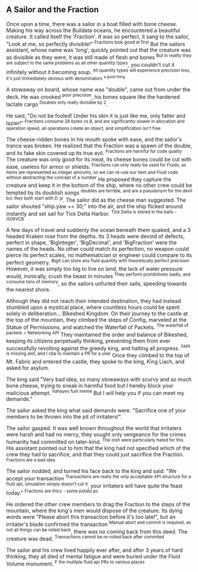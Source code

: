 **A Sailor and the Fraction**
---

Once upon a time, there was a sailor in a boat filled with bone cheese. Making his way across the Buildata oceans, he encountered a beautiful creature. It called itself the 'Fraction'. It was so perfect, it sang to the sailor, "Look at me, so perfectly divisible!" <sup>Fractions look good at first</sup> But the sailors assistant, whose name was 'long', quickly pointed out that the creature was as divisible as they were, it was still made of flesh and bones <sup>But in reality they are subject to the same problems as all other quantity types</sup>, you couldn't cut it infinitely without it becoming soup. <sup>All quantity types will experience precision loss, it's just immediately obvious with denominators <sup>a good thing</sup></sup>

A stowaway on board, whose name was "double", came out from under the deck. He was crooked <sup>poor precision</sup>, his bones square like the hardened lactate cargo <sup>Doubles only really divisible by 2</sup>.

He said, "Do not be fooled! Under his skin it is just like me, only fatter and lazier!" <sup>Fractions consume 28 bytes vs 8, and are significantly slower in allocation and operation speed, all operations create an object, and simplification isn't free</sup>

The cheese-ridden bones in his mouth spoke with ease, and the sailor's trance was broken. He realized that the Fraction was a spawn of the double, and its fake skin covered up its true evil. <sup>Fractions are harmful for code quality</sup> The creature was only good for its meat, its cheese bones could be cut with ease, useless for armor or shields. <sup>Fractions can only really be used for Fluids, as Items are represented as integer amounts, so we can re-use our Item and Fluid code without abstracting the concept of a number</sup> He proposed they capture the creature and keep it in the bottom of the ship, where no other crew could be tempted by its doublish songs <sup>doubles are terrible, and are a pseudonym for the devil b/c they both start with D ;p</sup>. The sailor did as the cheese man suggested. The sailor shouted "ship.yaw += 30;" into the air, and the ship flicked around instantly and set sail for Tick Delta Harbor. <sup>Tick Delta is stored in the balls - i509VCB</sup>

A few days of travel and suddenly the ocean beneath them quaked, and a 3 headed Kraken rose from the depths. Its 3 heads were devoid of defects, perfect in shape, 'BigInteger', 'BigDecimal', and 'BigFraction' were the names of the heads. No other could match its perfection, no weapon could pierce its perfect scales, no mathematician or engineer could compare to its perfect geometry. <sup>BigX can store any fluid quantity with theoretically perfect precision</sup> However, it was simply too big to live on land, the lack of water pressure would, ironically, crush the beast in minutes <sup>They perform prohibitively badly, and consume tons of memory</sup>, so the sailors unfurled their sails, speeding towards the nearest shore.

Although they did not reach their intended destination, they had instead stumbled upon a mystical place, where countless hours could be spent solely in deliberation... Bikeshed Kingdom. On their journey to the castle at the top of the mountain, they climbed the steps of Config, marveled at the Statue of Permissions, and watched the Waterfall of Packets. <sup>The waterfall of packets = Networking API</sup> They maintained the order and balance of Bikeshed, keeping its citizens perpetually thinking, preventing them from ever successfully revolting against the greedy king, and halting all progress. <sup>FAPI is missing alot, and I cba to maintain a PR for a year</sup> Once they climbed to the top of Mt. Fabric and entered the castle, they spoke to the king, King Liach, and asked for asylum.

The king said "Very bad idea, so many stowaways with scurvy and so much bone cheese, trying to sneak in harmful food but I hereby block your malicious attempt. <sup>hahayes funi meme</sup> But I will help you if you can meet my demands."

The sailor asked the king what said demands were. "Sacrifice one of your members to be thrown into the pit of irritaters!".

The sailor gasped. It was well known throughout the world that irritaters were harsh and had no mercy, they sought only vengeance for the crimes humanity had committed on tater-kind. <sup>The irish were particularly hated for this</sup> His assistant pointed out to him that the king had not specified which of the crew they had to sacrifice, and that they could just sacrifice the Fraction. <sup>Fractions are a bad idea</sup>

The sailor nodded, and turned his face back to the king and said: "We accept your transaction <sup>Transactions are really the only acceptable API structure for a fluid api, simulation simply doesn't cut it</sup>, your irritaters will have quite the feast today." <sup>Fractions are thicc - some potato pc</sup>

He ordered the other crew members to drag the Fraction to the steps of the mountain, where the king's men would dispose of the creature. Its dying words were "Please abort this transaction before it's too late!", but an irritater's blade confirmed the transaction <sup>Manual abort and commit is required, as not all things can be rolled back</sup>, there was no coming back from this deed. The creature was dead. <sup>Transactions cannot be re-rolled back after commited</sup>

The sailor and his crew lived happily ever after, and after 3 years of hard thinking, they all died of mental fatigue and were buried under the Fluid Volume monument. <sup>F the multiple fluid api PRs to various places</sup>
